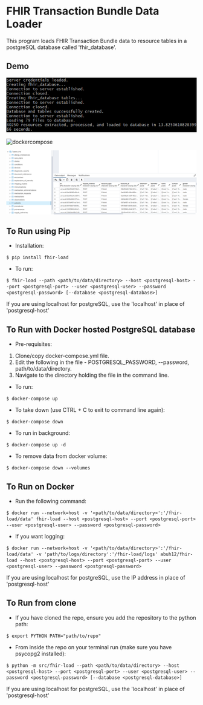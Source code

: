 # FHIR Transaction Bundle Data Loader
This program loads FHIR Transaction Bundle data to resource tables in a postgreSQL database called 'fhir_database'.

## Demo

![result](https://github.com/abuhasan12/exa-data-eng-assessment/blob/main/demo/result.png)

![dockercompose](https://github.com/abuhasan12/exa-data-eng-assessment/blob/main/demo/docker_compose.png)

![data](https://github.com/abuhasan12/exa-data-eng-assessment/blob/main/demo/data.png)

## To Run using Pip

* Installation:
```Command Line
$ pip install fhir-load
```
* To run:
```Command Line
$ fhir-load --path <path/to/data/directory> --host <postgresql-host> --port <postgresql-port> --user <postgresql-user> --password <postgresql-password> [--database <postgresql-database>]
```
If you are using localhost for postgreSQL, use the 'localhost' in place of 'postgresql-host'

## To Run with Docker hosted PostgreSQL database

* Pre-requisites:
1. Clone/copy docker-compose.yml file.
2. Edit the following in the file - POSTGRESQL_PASSWORD, --password, path/to/data/directory.
3. Navigate to the directory holding the file in the command line.
* To run:
```Command Line
$ docker-compose up
```
* To take down (use CTRL + C to exit to command line again):
```Command Line
$ docker-compose down
```
* To run in background:
```Command Line
$ docker-compose up -d
```
* To remove data from docker volume:
```Command Line
$ docker-compose down --volumes
```

## To Run on Docker

* Run the following command:
```Command Line
$ docker run --network=host -v '<path/to/data/directory>':'/fhir-load/data' fhir-load --host <postgresql-host> --port <postgresql-port> --user <postgresql-user> --password <postgresql-password>
```
* If you want logging:
```Command Line
$ docker run --network=host -v '<path/to/data/directory>':'/fhir-load/data' -v 'path/to/logs/directory':'/fhir-load/logs' abuh12/fhir-load --host <postgresql-host> --port <postgresql-port> --user <postgresql-user> --password <postgresql-password>
```
If you are using localhost for postgreSQL, use the IP address in place of 'postgresql-host'

## To Run from clone

* If you have cloned the repo, ensure you add the repository to the python path:
```Command Line
$ export PYTHON PATH="path/to/repo"
```
* From inside the repo on your terminal run (make sure you have psycopg2 installed):
```Command Line
$ python -m src/fhir-load --path <path/to/data/directory> --host <postgresql-host> --port <postgresql-port> --user <postgresql-user> --password <postgresql-password> [--database <postgresql-database>]
```
If you are using localhost for postgreSQL, use the 'localhost' in place of 'postgresql-host'